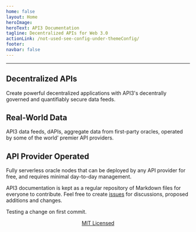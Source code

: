 ```yaml
---
home: false
layout: Home
heroImage: 
heroText: API3 Documentation
tagline: Decentralized APIs for Web 3.0
actionLink: /not-used-see-config-under-themeConfig/
footer:
navbar: false
---
```


<hr/>
<DocumentSetButtons/>

<!-- This is an original button:    actionText: Get Started →     -->


<div class="features">
  <div class="feature">
    <h2>Decentralized APIs</h2> 
    <p>Create powerful decentralized applications with API3's decentrally governed and quantifiably secure data feeds.
    </p>
  </div>
  <div class="feature">
    <h2>Real-World Data</h2> 
    <p>API3 data feeds, dAPIs, aggregate data from first-party oracles, operated by some of the world’ premier API providers.
    </p>
  </div>
  <div class="feature">
    <h2>API Provider Operated</h2> 
    <p>Fully serverless oracle nodes that can be deployed by any API provider for free, and requires minimal day-to-day management.
    </p>
  </div>
</div>


API3 documentation is kept as a regular repository of Markdown files for everyone to contribute. Feel free to create [issues](https://github.com/api3dao/api3-docs/issues) for discussions, proposed additions and changes.

Testing a change on first commit.

<div style="text-align:center;"><a href="https://github.com/api3dao/api3-docs/blob/main/LICENSE" target="_license">MIT Licensed</a> <ExternalLinkImage/></div>
